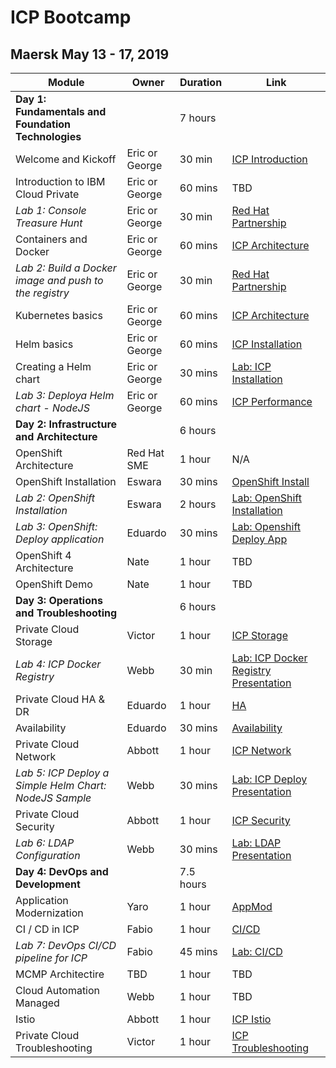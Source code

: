 # ICP Bootcamp

## Maersk May 13 - 17, 2019


| Module | Owner | Duration | Link
| --- | --- | --- | --- |
| **Day 1: Fundamentals and Foundation Technologies** | | 7 hours | |
| Welcome and Kickoff | Eric or George | 30 min | [ICP Introduction](https://github.ibm.com/CASE/violet-build-bootcamp/blob/master/presentations/00%20-%20Welcome%20and%20introduction%20-%204%20Day.pptx) |
| Introduction to IBM Cloud Private | Eric or George | 60 mins | TBD |
| _Lab 1: Console Treasure Hunt_ | Eric or George | 30 min | [Red Hat Partnership](presentations/IBM%20-%20RedHat%20Partnership.pptx) |
| Containers and Docker | Eric or George | 60 mins | [ICP Architecture](https://github.ibm.com/CASE/violet-build-bootcamp/blob/master/presentations/violet-architecture-v1.1.pptx?raw=true) |
| _Lab 2: Build a Docker image and push to the registry_ | Eric or George | 30 min | [Red Hat Partnership](presentations/IBM%20-%20RedHat%20Partnership.pptx) |
| Kubernetes basics | Eric or George | 60 mins | [ICP Architecture](https://github.ibm.com/CASE/violet-build-bootcamp/blob/master/presentations/violet-architecture-v1.1.pptx?raw=true) |
| Helm basics | Eric or George | 60 mins | [ICP Installation](https://github.ibm.com/CASE/violet-build-bootcamp/blob/master/presentations/02%20-%20IBM%20Cloud%20Private%20Installation.pptx) |
| Creating a Helm chart  | Eric or George | 30 mins | [Lab: ICP Installation](ICPCookbook-3.1.2.md) |
| _Lab 3: Deploya Helm chart - NodeJS_ | Eric or George | 60 mins | [ICP Performance](https://github.ibm.com/CASE/violet-build-bootcamp/blob/master/presentations/violet-perf-size-scale-v1.0.pptx?raw=true) |
| **Day 2: Infrastructure and Architecture** | | 6 hours | |
| OpenShift Architecture | Red Hat SME | 1 hour | N/A |
| OpenShift Installation | Eswara | 30 mins | [OpenShift Install](presentations/OpenShift-Install-v2.1.pptx) |
| _Lab 2: OpenShift Installation_ | Eswara | 2 hours | [Lab: OpenShift Installation](https://github.ibm.com/CASE/violet-build-bootcamp/blob/master/OpenShiftCookbook.md) |
| _Lab 3: OpenShift: Deploy application_ | Eduardo | 30 mins | [Lab: Openshift Deploy App](https://github.ibm.com/CASE/violet-build-bootcamp/blob/master/OpenshiftDeploySampleApp.md) |
| OpenShift 4 Architecture | Nate | 1 hour | TBD |
| OpenShift Demo | Nate | 1 hour | TBD |
| **Day 3: Operations and Troubleshooting**| | 6 hours | |
| Private Cloud Storage | Victor | 1 hour | [ICP Storage](https://github.ibm.com/CASE/violet-build-bootcamp/blob/master/presentations/violet-storage-v1.0.pptx?raw=true) |
| _Lab 4: ICP Docker Registry_ | Webb | 30 min | [Lab: ICP Docker Registry](https://github.ibm.com/CASE/cloud-private-bootcamp/blob/master/Labs/Lab%2002%20Private%20Docker%20Registry.md) [Presentation](presentations/Docker_Registry_Lab.pptx)|
| Private Cloud HA & DR  | Eduardo | 1 hour | [HA](https://github.ibm.com/CASE/violet-build-bootcamp/blob/master/presentations/HADR%20aspects.pptx) |
| Availability | Eduardo | 30 mins | [Availability](presentations/Availability%20in%20a%20Cloud%20Native%20World%20v1.4.pptx) |
| Private Cloud Network | Abbott | 1 hour | [ICP Network](presentations/ICP%20Network.pptx) |
| _Lab 5: ICP Deploy a Simple Helm Chart: NodeJS Sample_ | Webb | 30 mins |  [Lab: ICP Deploy](https://github.ibm.com/CASE/violet-build-bootcamp/blob/master/ICPDeploySampleApp.md) [Presentation](presentations/Day%203%20-%20NodeJs%20Deployment%20Lab.pptx) |
| Private Cloud Security | Abbott | 1 hour | [ICP Security](https://github.ibm.com/CASE/violet-build-bootcamp/blob/master/presentations/Violet%20-%20Private%20Cloud%20Security.pptx) |
| _Lab 6: LDAP Configuration_ | Webb | 30 mins | [Lab: LDAP](https://github.ibm.com/CASE/cloud-private-bootcamp/blob/master/Labs/Lab%2006%20OpenLDAP.md) [Presentation](presentations/Day%204%20-%20RBAC%20with%20LDAP%20Lab.pptx)|
| **Day 4: DevOps and Development** | | 7.5 hours | |
| Application Modernization | Yaro | 1 hour | [AppMod](presentations/Application_Modernization_Mar2019.pptx)|
|  CI / CD in ICP | Fabio | 1 hour | [CI/CD](presentations/15%20-%20CI-CD%20in%20ICP%20-%20original.pdf) |
| _Lab 7: DevOps CI/CD pipeline for ICP_ | Fabio | 45 mins |  [Lab: CI/CD](https://github.ibm.com/CASE/redcompute-icp-openshift/blob/master/learning/lab7_cicd_pipeline_with_icp.md) |
| MCMP Architectire | TBD | 1 hour | TBD |
| Cloud Automation Managed | Webb | 1 hour | TBD |
| Istio | Abbott | 1 hour | [ICP Istio](presentations/Day%204%20-%20RBAC%20with%20LDAP%20Lab.pptx) |
| Private Cloud Troubleshooting | Victor | 1 hour | [ICP Troubleshooting](https://github.ibm.com/CASE/violet-build-bootcamp/blob/master/presentations/violet-troubleshooting-v1.1.pptx?raw=true) |


